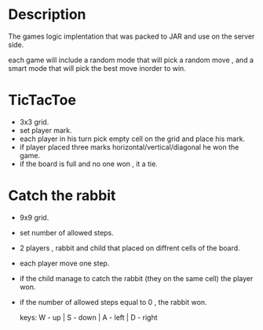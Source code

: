 # Description 

The games logic implentation that was packed to JAR and use on the server side.

each game will include a random mode that will pick a random move , and a smart mode that will pick the best move inorder to win.


# TicTacToe 

- 3x3 grid.
- set player mark.
- each player in his turn pick empty cell on the grid and place his mark.
- if player placed three marks horizontal/vertical/diagonal he won the game.
- if the board is full and no one won , it a tie.

# Catch the rabbit

- 9x9 grid.
- set number of allowed steps.
- 2 players , rabbit and child that placed on diffrent cells of the board.
- each player move one step.
- if the child manage to catch the rabbit (they on the same cell) the player won.
- if the number of allowed steps equal to 0 , the rabbit won.

    keys:  W - up | S - down | A - left | D - right
